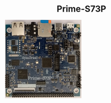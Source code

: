 <h1 align="center">Prime-S73P</h1>
<img src="https://github.com/SymTrioS/Prime-S73P/blob/main/Prime-S73P_01.jpg" width="50%"></p>

